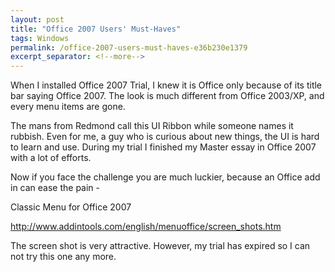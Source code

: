 ```yaml
---
layout: post
title: "Office 2007 Users' Must-Haves"
tags: Windows
permalink: /office-2007-users-must-haves-e36b230e1379
excerpt_separator: <!--more-->
---
```


When I installed Office 2007 Trial, I knew it is Office only because of its title bar saying Office 2007. The look is much different from Office 2003/XP, and every menu items are gone.

The mans from Redmond call this UI Ribbon while someone names it rubbish. Even for me, a guy who is curious about new things, the UI is hard to learn and use. During my trial I finished my Master essay in Office 2007 with a lot of efforts.

Now if you face the challenge you are much luckier, because an Office add in can ease the pain -

Classic Menu for Office 2007

http://www.addintools.com/english/menuoffice/screen_shots.htm

The screen shot is very attractive. However, my trial has expired so I can not try this one any more.
<!--more-->